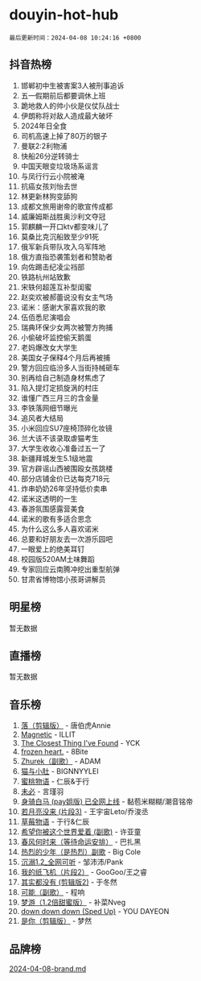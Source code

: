 # douyin-hot-hub

`最后更新时间：2024-04-08 10:24:16 +0800`

## 抖音热榜

1. 邯郸初中生被害案3人被刑事追诉
1. 五一假期前后都要调休上班
1. 跪地救人的帅小伙是仪仗队战士
1. 伊朗称将对敌人造成最大破坏
1. 2024年日全食
1. 司机高速上掉了80万的银子
1. 曼联2:2利物浦
1. 快船26分逆转骑士
1. 中国天眼变垃圾场系谣言
1. 与凤行行云小院被淹
1. 抗癌女孩刘怡去世
1. 林更新林狗变舔狗
1. 成都文旅用谢帝的歌宣传成都
1. 威廉姆斯战胜奥沙利文夺冠
1. 郭麒麟一开口ktv都变味儿了
1. 莫桑比克沉船致至少91死
1. 俄军新兵带队攻入乌军阵地
1. 俄方直指恐袭策划者和赞助者
1. 向佐踢击纪凌尘裆部
1. 铁路杭州站致歉
1. 宋轶何超莲互补型闺蜜
1. 赵奕欢被郝蕾说没有女主气场
1. 诺米：感谢大家喜欢我的歌
1. 伍佰悉尼演唱会
1. 瑞典环保少女两次被警方拘捕
1. 小偷破坏监控偷天鹅蛋
1. 老妈爆改女大学生
1. 美国女子保释4个月后再被捕
1. 警方回应临汾多人当街持械砸车
1. 别再给自己制造身材焦虑了
1. 陷入提灯定损旋涡的村庄
1. 谁懂广西三月三的含金量
1. 李铁落网细节曝光
1. 追风者大结局
1. 小米回应SU7座椅顶碎化妆镜
1. 兰大该不该录取虐猫考生
1. 大学生收收心准备过五一了
1. 新疆拜城发生5.1级地震
1. 官方辟谣山西被围殴女孩跳楼
1. 部分店铺金价已达每克718元
1. 炸串奶奶26年坚持低价卖串
1. 诺米这透明的一生
1. 春游氛围感露营美食
1. 诺米的歌有多适合思念
1. 为什么这么多人喜欢诺米
1. 总要和好朋友去一次游乐园吧
1. 一眼爱上的绝美耳钉
1. 校园版520AM土味舞蹈
1. 专家回应云南腾冲挖出重型航弹
1. 甘肃省博物馆小孩哥讲解员

## 明星榜

暂无数据

## 直播榜

暂无数据

## 音乐榜

1. [落（剪辑版）](https://sf27-cdn-tos.douyinstatic.com/obj/tos-cn-ve-2774/o0h6HvN1BBbli9LtU3i5fQIleBQMF5Cg4TZmmC) - 唐伯虎Annie
1. [Magnetic](https://sf5-hl-cdn-tos.douyinstatic.com/obj/tos-cn-ve-2774/oAQCYdBNZfLACGDmVFAsfAtpy32tqErgQ3XgBN) - ILLIT
1. [The Closest Thing I've Found](https://sf3-cdn-tos.douyinstatic.com/obj/tos-cn-ve-2774/514ab5d9146f4d2ca454b7adff8e5e4d) - YCK
1. [frozen heart.](https://sf5-hl-cdn-tos.douyinstatic.com/obj/tos-cn-ve-2774/oIIWJfyjIACZA9zQMtnJ6hQQhFC4vhCupoRBsO) - 8Bite
1. [Zhurek（副歌）](https://sf3-cdn-tos.douyinstatic.com/obj/tos-cn-ve-2774/ooQm8FBZQDlf0btEYgVpCcSCQfrdJGBEKZYBGS) - ADAM
1. [猫与小肚](https://sf5-hl-cdn-tos.douyinstatic.com/obj/tos-cn-ve-2774/osZeoClMECgK8DYl6VebABgbchEtPYQjZEnRtd) - BIGNNYYLEI
1. [蜜桃物语](https://sf6-cdn-tos.douyinstatic.com/obj/tos-cn-ve-2774/oIhOSCZtIACtYU4XQkngiW9kCBfVD1Fz9IYeqL) - 仁辰&于行
1. [未必](https://sf5-hl-cdn-tos.douyinstatic.com/obj/tos-cn-ve-2774/ogntQMFnKQDZUgTCYuJgfLEtleYZZFxBQqhhFB) - 言瑾羽
1. [身骑白马 (pay姐版) 已全网上线](https://sf5-hl-cdn-tos.douyinstatic.com/obj/tos-cn-ve-2774/oQLO5ZgLsFkaDhdIIveF2zUCgfweY0gWaH4AQG) - 黏苞米糊糊/潮音铭帝
1. [若月亮没来 (片段3)](https://sf3-cdn-tos.douyinstatic.com/obj/tos-cn-ve-2774/okfyEUsGW1B1ovJi5JiN9IjvAT2lMwA054GoEB) - 王宇宙Leto/乔浚丞
1. [草莓物语](https://sf3-cdn-tos.douyinstatic.com/obj/tos-cn-ve-2774/okynhJ7jEAIIZBfsLgYMEI8QC3WbQNN66RKzhT) - 于行&仁辰
1. [希望你被这个世界爱着 (副歌)](https://sf5-hl-cdn-tos.douyinstatic.com/obj/tos-cn-ve-2774/oUHCmWQfZlE3QQBKBeD8rCFLpJzPgCpImhsxMt) - 许亚童
1. [春风何时来（等待命运安排）](https://sf5-hl-cdn-tos.douyinstatic.com/obj/tos-cn-ve-2774/oICBNbD3gelMfB4WgiD1KI2jQtXZE2FgHLwtsl) - 巴扎黑
1. [热烈的少年（是热烈）副歌](https://sf6-cdn-tos.douyinstatic.com/obj/tos-cn-ve-2774/owVNI0CLDAUMtSz6TEYvfFBFL4UDFFhLfgK8fa) - Big Cole
1. [沉溺1.2_全网可听](https://sf3-cdn-tos.douyinstatic.com/obj/tos-cn-ve-2774/ok2QoiBqsWAX9McZmWiI9gAB0EzwD4Xj6yfmtH) - 邹沛沛/Pank
1. [我的纸飞机（片段2）](https://sf5-hl-cdn-tos.douyinstatic.com/obj/tos-cn-ve-2774/oM2ZrKcg2CD5AeRB2gkeXOFB1IxAGJdZPazYHf) - GooGoo/王之睿
1. [其实都没有 (剪辑版2)](https://sf6-cdn-tos.douyinstatic.com/obj/tos-cn-ve-2774/oEBNQenHZtBhxYjGgUDQk0BCHTigQafgFlbQ7k) - 于冬然
1. [可能（副歌）](https://sf5-hl-cdn-tos.douyinstatic.com/obj/tos-cn-ve-2774/cde1731888894259b333569393c2fb51) - 程响
1. [梦游（1.2倍甜蜜版）](https://sf5-hl-cdn-tos.douyinstatic.com/obj/tos-cn-ve-2774/o4gyAUm8hwufoEABmwVIiQtHsFuGzAEEWtNMzo) - 补菜Nveg
1. [down down down (Sped Up)](https://sf5-hl-cdn-tos.douyinstatic.com/obj/tos-cn-ve-2774/ow80iABiXIO9DsFwK6WeZKMaJRi3BPJAotDy8m) - YOU DAYEON
1. [是你（剪辑版）](https://sf3-cdn-tos.douyinstatic.com/obj/tos-cn-ve-2774/46019dae783c4c969944217fe1cfafc4) - 梦然

## 品牌榜

[2024-04-08-brand.md](2024-04-08-brand.md)
